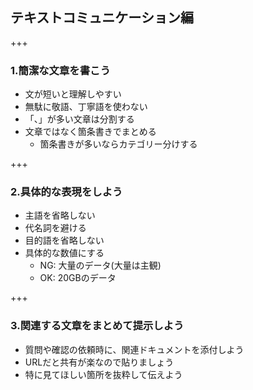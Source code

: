 ## テキストコミュニケーション編

+++

### 1.簡潔な文章を書こう

* 文が短いと理解しやすい
* 無駄に敬語、丁寧語を使わない
* 「、」が多い文章は分割する
* 文章ではなく箇条書きでまとめる
  * 箇条書きが多いならカテゴリー分けする

+++

### 2.具体的な表現をしよう

* 主語を省略しない
* 代名詞を避ける
* 目的語を省略しない
* 具体的な数値にする
  * NG: 大量のデータ(大量は主観)
  * OK: 20GBのデータ

+++

### 3.関連する文章をまとめて提示しよう

* 質問や確認の依頼時に、関連ドキュメントを添付しよう
* URLだと共有が楽なので貼りましょう
* 特に見てほしい箇所を抜粋して伝えよう

